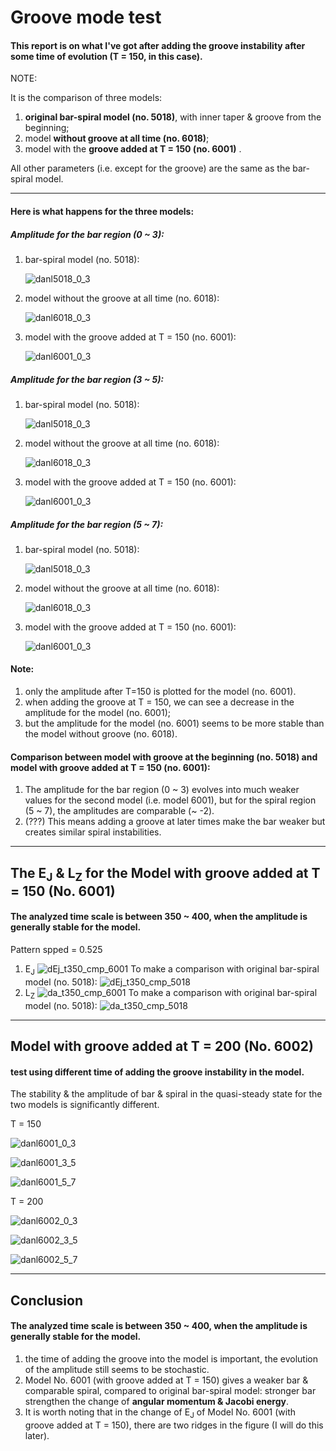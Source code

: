 # Groove mode test

#### This report is on what I've got after adding the groove instability after some time of evolution (T = 150, in this case).  

NOTE:

It is the comparison of three models: 

1. **original bar-spiral model (no. 5018)**, with inner taper & groove from the beginning; 
2. model **without groove at all time (no. 6018)**; 
3. model with the **groove added at T = 150 (no. 6001)** .

All other parameters (i.e. except for the groove) are the same as the bar-spiral model.  

----

#### Here is what happens for the three models:

##### Amplitude for the bar region (0 ~ 3):

1. bar-spiral model (no. 5018):

   ![danl5018_0_3](danl5018_0_3.png)

2. model without the groove at all time (no. 6018):

   ![danl6018_0_3](danl6018_0_3.png)

3. model with the groove added at T = 150 (no. 6001):

   ![danl6001_0_3](danl6001_0_3.png)

##### Amplitude for the bar region (3 ~ 5):

1. bar-spiral model (no. 5018):

   ![danl5018_0_3](danl5018_3_5.png)

2. model without the groove at all time (no. 6018):

   ![danl6018_0_3](danl6018_3_5.png)

3. model with the groove added at T = 150 (no. 6001):

   ![danl6001_0_3](danl6001_3_5.png)


##### Amplitude for the bar region (5 ~ 7):

1. bar-spiral model (no. 5018):

   ![danl5018_0_3](danl5018_5_7.png)

2. model without the groove at all time (no. 6018):

   ![danl6018_0_3](danl6018_5_7.png)

3. model with the groove added at T = 150 (no. 6001):

   ![danl6001_0_3](danl6001_5_7.png)

#### Note:

1. only the amplitude after T=150 is plotted for the model (no. 6001).
2. when adding the groove at T = 150, we can see a decrease in the amplitude for the model (no. 6001);
3. but the amplitude for the model (no. 6001) seems to be more stable than the model without groove (no. 6018).

#### Comparison between model with groove at the beginning (no. 5018) and model with groove added at T = 150 (no. 6001):

1. The amplitude for the bar region (0 ~ 3) evolves into much weaker values for the second model (i.e. model 6001), but for the spiral region (5 ~ 7), the amplitudes are comparable (~ -2).
2. (???) This means adding a groove at later times make the bar weaker but creates similar spiral instabilities.

----

## The E<sub>J</sub> & L<sub>Z</sub> for the Model with groove added at T = 150 (No. 6001)

#### The analyzed time scale is between 350 ~ 400, when the amplitude is generally stable for the model.

Pattern spped = 0.525

1. E<sub>J</sub>
   ![dEj_t350_cmp_6001](./output/dEj_t350_cmp.png)
To make a comparison with original bar-spiral model (no. 5018):
   ![dEj_t350_cmp_5018](../py_energy/output/dEj_t350_cmp.png)
2. L<sub>Z</sub>
   ![da_t350_cmp_6001](./output/da_t350_cmp.png)
To make a comparison with original bar-spiral model (no. 5018):
   ![da_t350_cmp_5018](../py_energy/output/da_t350_cmp.png)

----

## Model with groove added at T = 200 (No. 6002)

#### test using different time of adding the groove instability in the model.

The stability & the amplitude of bar & spiral in the quasi-steady state for the two models is significantly different.  

T = 150

![danl6001_0_3](danl6001_0_3.png)

![danl6001_3_5](danl6001_3_5.png)

![danl6001_5_7](danl6001_5_7.png)

T = 200

![danl6002_0_3](danl6002_0_3.png)

![danl6002_3_5](danl6002_3_5.png)

![danl6002_5_7](danl6002_5_7.png)

----

## Conclusion

#### The analyzed time scale is between 350 ~ 400, when the amplitude is generally stable for the model.

1. the time of adding the groove into the model is important, the evolution of the amplitude still seems to be stochastic.
2. Model No. 6001 (with groove added at T = 150) gives a weaker bar & comparable spiral, compared to original bar-spiral model: stronger bar strengthen the change of **angular momentum & Jacobi energy**.
3. It is worth noting that in the change of E<sub>J</sub> of Model No. 6001 (with groove added at T = 150), there are two ridges in the figure (I will do this later).